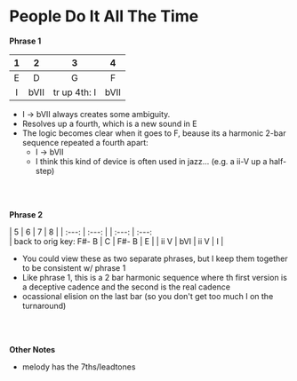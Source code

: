 People Do It All The Time
=========================

**Phrase 1**

| 1 | 2 | 3 | 4 |
| :---: | :---: | :---: | :---: | 
| E | D | G | F |
| I | bVII | tr up 4th: I | bVII |

- I -> bVII always creates some ambiguity.  
- Resolves up a fourth, which is a new sound in E
- The logic becomes clear when it goes to F, beause its a harmonic 2-bar sequence repeated a fourth apart:
    - I -> bVII
    - I think this kind of device is often used in jazz... (e.g. a ii-V up a half-step)  

&nbsp;  
&nbsp;  

**Phrase 2**

| 5 | 6 | 7 | 8 | 
| :---: | :---: | | :---: | :---:  
| back to orig key: F#- B | C | F#- B | E |
| ii V | bVI |  ii V | I |

- You could view these as two separate phrases, but I keep them together to be consistent w/ phrase 1
- Like phrase 1, this is a 2 bar harmonic sequence where th first version is a deceptive cadence and the second is the real cadence
- ocassional elision on the last bar (so you don't get too much I on the turnaround)

&nbsp;  
&nbsp;  

**Other Notes**
- melody has the 7ths/leadtones


